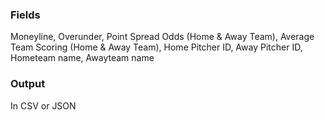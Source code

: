 
### Fields
Moneyline, Overunder, Point Spread Odds (Home & Away Team), Average Team Scoring (Home & Away Team), Home Pitcher ID, Away Pitcher ID, Hometeam name, Awayteam name

### Output
In CSV or JSON
